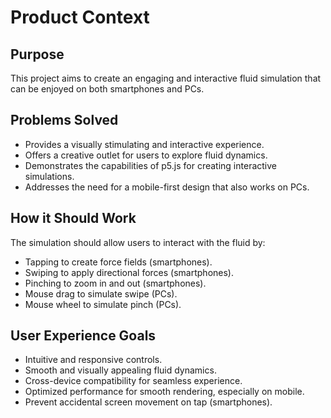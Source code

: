 # Product Context

## Purpose

This project aims to create an engaging and interactive fluid simulation that can be enjoyed on both smartphones and PCs.

## Problems Solved

- Provides a visually stimulating and interactive experience.
- Offers a creative outlet for users to explore fluid dynamics.
- Demonstrates the capabilities of p5.js for creating interactive simulations.
- Addresses the need for a mobile-first design that also works on PCs.

## How it Should Work

The simulation should allow users to interact with the fluid by:

- Tapping to create force fields (smartphones).
- Swiping to apply directional forces (smartphones).
- Pinching to zoom in and out (smartphones).
- Mouse drag to simulate swipe (PCs).
- Mouse wheel to simulate pinch (PCs).

## User Experience Goals

- Intuitive and responsive controls.
- Smooth and visually appealing fluid dynamics.
- Cross-device compatibility for seamless experience.
- Optimized performance for smooth rendering, especially on mobile.
- Prevent accidental screen movement on tap (smartphones).
